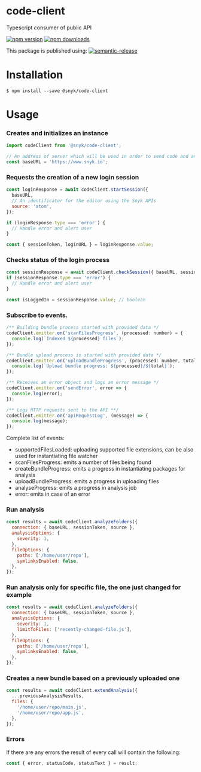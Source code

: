 # code-client

Typescript consumer of public API

[![npm version](https://img.shields.io/npm/v/@snyk/code-client.svg?style=flat-square)](https://www.npmjs.org/package/@snyk/code-client)
[![npm downloads](https://img.shields.io/npm/dm/@snyk/code-client.svg?style=flat-square)](http://npm-stat.com/charts.html?package=@snyk/code-client)

This package is published using:
[![semantic-release](https://img.shields.io/badge/%20%20%F0%9F%93%A6%F0%9F%9A%80-semantic--release-e10079.svg)](https://github.com/semantic-release/semantic-release)

# Installation

```shell script
$ npm install --save @snyk/code-client
```

# Usage

### Creates and initializes an instance

```javascript
import codeClient from '@snyk/code-client';

// An address of server which will be used in order to send code and analyse it.
const baseURL = 'https://www.snyk.io';
```

### Requests the creation of a new login session

```javascript
const loginResponse = await codeClient.startSession({
  baseURL,
  // An identificator for the editor using the Snyk APIs
  source: 'atom',
});

if (loginResponse.type === 'error') {
  // Handle error and alert user
}

const { sessionToken, loginURL } = loginResponse.value;
```

### Checks status of the login process

```javascript
const sessionResponse = await codeClient.checkSession({ baseURL, sessionToken });
if (sessionResponse.type === 'error') {
  // Handle error and alert user
}

const isLoggedIn = sessionResponse.value; // boolean
```

### Subscribe to events.

```javascript
/** Building bundle process started with provided data */
codeClient.emitter.on('scanFilesProgress', (processed: number) = {
  console.log(`Indexed ${processed} files`);
});

/** Bundle upload process is started with provided data */
codeClient.emitter.on('uploadBundleProgress', (processed: number, total: number) => {
  console.log(`Upload bundle progress: ${processed}/${total}`);
});

/** Receives an error object and logs an error message */
codeClient.emitter.on('sendError', error => {
  console.log(error);
});

/** Logs HTTP requests sent to the API **/
codeClient.emitter.on('apiRequestLog', (message) => {
  console.log(message);
});

```

Complete list of events:

- supportedFilesLoaded: uploading supported file extensions, can be also used for instantiating file watcher
- scanFilesProgress: emits a number of files being found
- createBundleProgress: emits a progress in instantiating packages for analysis
- uploadBundleProgress: emits a progress in uploading files
- analyseProgress: emits a progress in analysis job
- error: emits in case of an error

### Run analysis

```javascript
const results = await codeClient.analyzeFolders({
  connection: { baseURL, sessionToken, source },
  analysisOptions: {
    severity: 1,
  },
  fileOptions: {
    paths: ['/home/user/repo'],
    symlinksEnabled: false,
  },
});
```

### Run analysis only for specific file, the one just changed for example

```javascript
const results = await codeClient.analyzeFolders({
  connection: { baseURL, sessionToken, source },
  analysisOptions: {
    severity: 1,
    limitToFiles: ['recently-changed-file.js'],
  },
  fileOptions: {
    paths: ['/home/user/repo'],
    symlinksEnabled: false,
  },
});
```

### Creates a new bundle based on a previously uploaded one

```javascript
const results = await codeClient.extendAnalysis({
  ...previousAnalysisResults,
  files: {
    '/home/user/repo/main.js',
    '/home/user/repo/app.js',
  },
});

```

### Errors

If there are any errors the result of every call will contain the following:

```javascript
const { error, statusCode, statusText } = result;
```
